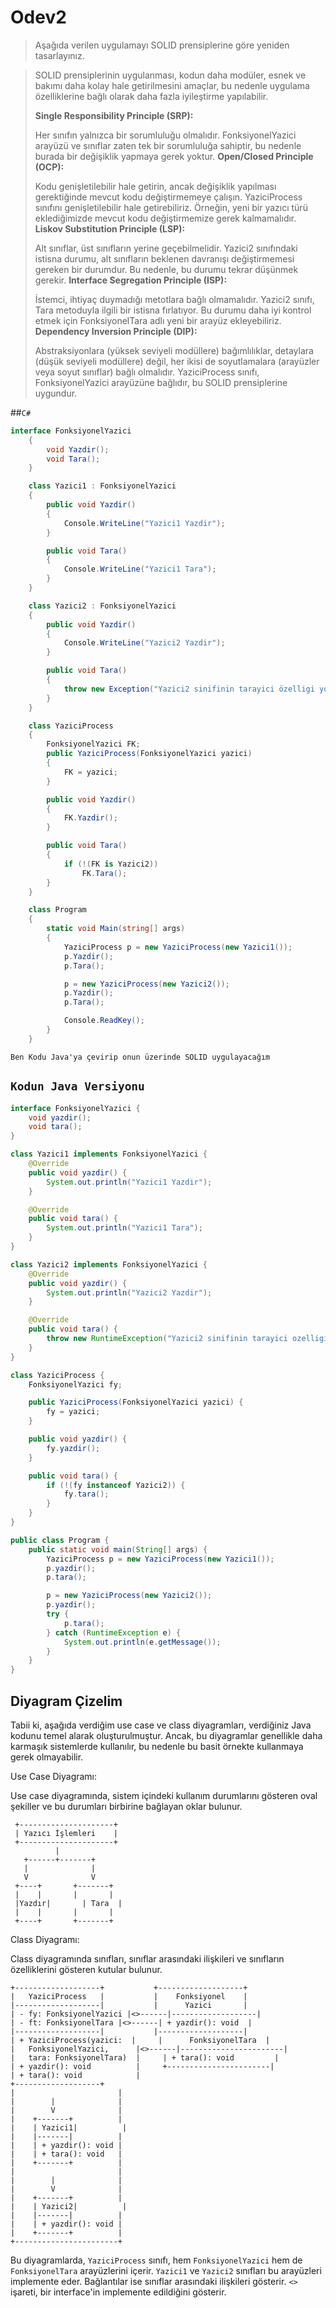 # Odev2

> Aşağıda verilen uygulamayı SOLID prensiplerine göre yeniden tasarlayınız.

> SOLID prensiplerinin uygulanması, kodun daha modüler, esnek ve bakımı daha kolay hale getirilmesini amaçlar, bu nedenle uygulama özelliklerine bağlı olarak daha fazla iyileştirme yapılabilir.
>
> **Single Responsibility Principle (SRP):**
>
> Her sınıfın yalnızca bir sorumluluğu olmalıdır. FonksiyonelYazici arayüzü ve sınıflar zaten tek bir sorumluluğa sahiptir, bu nedenle burada bir değişiklik yapmaya gerek yoktur.
> **Open/Closed Principle (OCP):**
>
> Kodu genişletilebilir hale getirin, ancak değişiklik yapılması gerektiğinde mevcut kodu değiştirmemeye çalışın.
> YaziciProcess sınıfını genişletilebilir hale getirebiliriz. Örneğin, yeni bir yazıcı türü eklediğimizde mevcut kodu değiştirmemize gerek kalmamalıdır.
> **Liskov Substitution Principle (LSP):**
>
> Alt sınıflar, üst sınıfların yerine geçebilmelidir.
> Yazici2 sınıfındaki istisna durumu, alt sınıfların beklenen davranışı değiştirmemesi gereken bir durumdur. Bu nedenle, bu durumu tekrar düşünmek gerekir.
> **Interface Segregation Principle (ISP):**
>
> İstemci, ihtiyaç duymadığı metotlara bağlı olmamalıdır.
> Yazici2 sınıfı, Tara metoduyla ilgili bir istisna fırlatıyor. Bu durumu daha iyi kontrol etmek için FonksiyonelTara adlı yeni bir arayüz ekleyebiliriz.
> **Dependency Inversion Principle (DIP):**
>
> Abstraksiyonlara (yüksek seviyeli modüllere) bağımlılıklar, detaylara (düşük seviyeli modüllere) değil, her ikisi de soyutlamalara (arayüzler veya soyut sınıflar) bağlı olmalıdır.
> YaziciProcess sınıfı, FonksiyonelYazici arayüzüne bağlıdır, bu SOLID prensiplerine uygundur.

##`C#`

```cs
interface FonksiyonelYazici
    {
        void Yazdir();
        void Tara();
    }

    class Yazici1 : FonksiyonelYazici
    {
        public void Yazdir()
        {
            Console.WriteLine("Yazici1 Yazdir");
        }

        public void Tara()
        {
            Console.WriteLine("Yazici1 Tara");
        }
    }

    class Yazici2 : FonksiyonelYazici
    {
        public void Yazdir()
        {
            Console.WriteLine("Yazici2 Yazdir");
        }

        public void Tara()
        {
            throw new Exception("Yazici2 sinifinin tarayici özelligi yoktur.");
        }
    }

    class YaziciProcess
    {
        FonksiyonelYazici FK;
        public YaziciProcess(FonksiyonelYazici yazici)
        {
            FK = yazici;
        }

        public void Yazdir()
        {
            FK.Yazdir();
        }

        public void Tara()
        {
            if (!(FK is Yazici2))
                FK.Tara();
        }
    }

    class Program
    {
        static void Main(string[] args)
        {
            YaziciProcess p = new YaziciProcess(new Yazici1());
            p.Yazdir();
            p.Tara();

            p = new YaziciProcess(new Yazici2());
            p.Yazdir();
            p.Tara();

            Console.ReadKey();
        }
    }
```

`Ben Kodu Java'ya çevirip onun üzerinde SOLID uygulayacağım`

## `Kodun Java Versiyonu`

```java
interface FonksiyonelYazici {
    void yazdir();
    void tara();
}

class Yazici1 implements FonksiyonelYazici {
    @Override
    public void yazdir() {
        System.out.println("Yazici1 Yazdir");
    }

    @Override
    public void tara() {
        System.out.println("Yazici1 Tara");
    }
}

class Yazici2 implements FonksiyonelYazici {
    @Override
    public void yazdir() {
        System.out.println("Yazici2 Yazdir");
    }

    @Override
    public void tara() {
        throw new RuntimeException("Yazici2 sinifinin tarayici ozelligi yoktur.");
    }
}

class YaziciProcess {
    FonksiyonelYazici fy;

    public YaziciProcess(FonksiyonelYazici yazici) {
        fy = yazici;
    }

    public void yazdir() {
        fy.yazdir();
    }

    public void tara() {
        if (!(fy instanceof Yazici2)) {
            fy.tara();
        }
    }
}

public class Program {
    public static void main(String[] args) {
        YaziciProcess p = new YaziciProcess(new Yazici1());
        p.yazdir();
        p.tara();

        p = new YaziciProcess(new Yazici2());
        p.yazdir();
        try {
            p.tara();
        } catch (RuntimeException e) {
            System.out.println(e.getMessage());
        }
    }
}

```

## Diyagram Çizelim

Tabii ki, aşağıda verdiğim use case ve class diyagramları, verdiğiniz Java kodunu temel alarak oluşturulmuştur. Ancak, bu diyagramlar genellikle daha karmaşık sistemlerde kullanılır, bu nedenle bu basit örnekte kullanmaya gerek olmayabilir.

Use Case Diyagramı:

Use case diyagramında, sistem içindeki kullanım durumlarını gösteren oval şekiller ve bu durumları birbirine bağlayan oklar bulunur.

```
 +---------------------+
 | Yazıcı İşlemleri    |
 +---------------------+
          |
   +------+-------+
   |              |
   V              V
 +----+       +-------+
 |    |       |       |
 |Yazdır|       | Tara  |
 |    |       |       |
 +----+       +-------+
```

Class Diyagramı:

Class diyagramında sınıfları, sınıflar arasındaki ilişkileri ve sınıfların özelliklerini gösteren kutular bulunur.

```
+-------------------+           +-------------------+
|   YaziciProcess   |           |    Fonksiyonel    |
|-------------------|           |      Yazici       |
| - fy: FonksiyonelYazici |<>------|-------------------|
| - ft: FonksiyonelTara |<>------| + yazdir(): void  |
|-------------------|           |-------------------|
| + YaziciProcess(yazici:  |     |      FonksiyonelTara  |
|   FonksiyonelYazici,      |<>------|-----------------------|
|   tara: FonksiyonelTara)  |     | + tara(): void         |
| + yazdir(): void          |     +-----------------------|
| + tara(): void            |
+-------------------+
|                       |
|        |              |
|        V              |
|    +-------+          |
|    | Yazici1|          |
|    |-------|          |
|    | + yazdir(): void |
|    | + tara(): void   |
|    +-------+          |
|                       |
|        |              |
|        V              |
|    +-------+          |
|    | Yazici2|          |
|    |-------|          |
|    | + yazdir(): void |
|    +-------+          |
+-----------------------+
```

Bu diyagramlarda, `YaziciProcess` sınıfı, hem `FonksiyonelYazici` hem de `FonksiyonelTara` arayüzlerini içerir. `Yazici1` ve `Yazici2` sınıfları bu arayüzleri implemente eder. Bağlantılar ise sınıflar arasındaki ilişkileri gösterir. `<>` işareti, bir interface'in implemente edildiğini gösterir.
